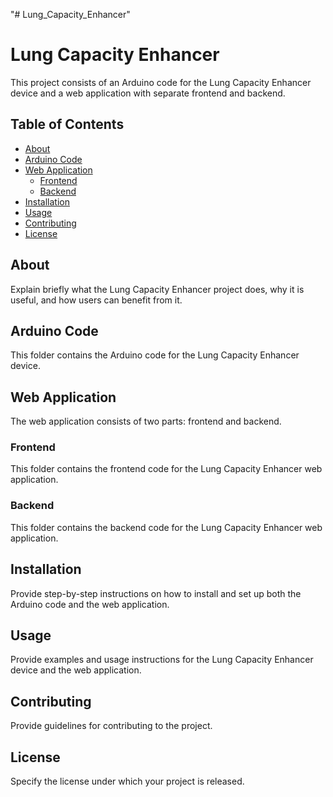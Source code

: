 "# Lung_Capacity_Enhancer" 


# Lung Capacity Enhancer

This project consists of an Arduino code for the Lung Capacity Enhancer device and a web application with separate frontend and backend.

## Table of Contents
- [About](#about)
- [Arduino Code](#arduino-code)
- [Web Application](#web-application)
  - [Frontend](#frontend)
  - [Backend](#backend)
- [Installation](#installation)
- [Usage](#usage)
- [Contributing](#contributing)
- [License](#license)

## About
Explain briefly what the Lung Capacity Enhancer project does, why it is useful, and how users can benefit from it.

## Arduino Code
This folder contains the Arduino code for the Lung Capacity Enhancer device.

## Web Application
The web application consists of two parts: frontend and backend.

### Frontend
This folder contains the frontend code for the Lung Capacity Enhancer web application.

### Backend
This folder contains the backend code for the Lung Capacity Enhancer web application.

## Installation
Provide step-by-step instructions on how to install and set up both the Arduino code and the web application.

## Usage
Provide examples and usage instructions for the Lung Capacity Enhancer device and the web application.

## Contributing
Provide guidelines for contributing to the project.

## License
Specify the license under which your project is released.
